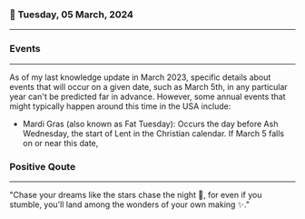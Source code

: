 ### 📅 Tuesday, 05 March, 2024
------
### Events
------
As of my last knowledge update in March 2023, specific details about events that will occur on a given date, such as March 5th, in any particular year can't be predicted far in advance. However, some annual events that might typically happen around this time in the USA include:

- Mardi Gras (also known as Fat Tuesday): Occurs the day before Ash Wednesday, the start of Lent in the Christian calendar. If March 5 falls on or near this date,
### Positive Qoute
------
"Chase your dreams like the stars chase the night 🌠, for even if you stumble, you'll land among the wonders of your own making ✨."

